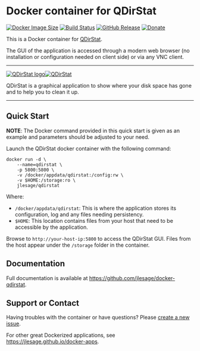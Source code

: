 # Docker container for QDirStat
[![Docker Image Size](https://img.shields.io/microbadger/image-size/jlesage/qdirstat)](http://microbadger.com/#/images/jlesage/qdirstat) [![Build Status](https://travis-ci.org/jlesage/docker-qdirstat.svg?branch=master)](https://travis-ci.org/jlesage/docker-qdirstat) [![GitHub Release](https://img.shields.io/github/release/jlesage/docker-qdirstat.svg)](https://github.com/jlesage/docker-qdirstat/releases/latest) [![Donate](https://img.shields.io/badge/Donate-PayPal-green.svg)](https://paypal.me/JocelynLeSage/0usd)

This is a Docker container for [QDirStat](https://github.com/shundhammer/qdirstat).

The GUI of the application is accessed through a modern web browser (no installation or configuration needed on client side) or via any VNC client.

---

[![QDirStat logo](https://images.weserv.nl/?url=raw.githubusercontent.com/jlesage/docker-templates/master/jlesage/images/qdirstat-icon.png&w=200)](https://github.com/shundhammer/qdirstat)[![QDirStat](https://dummyimage.com/400x110/ffffff/575757&text=QDirStat)](https://github.com/shundhammer/qdirstat)

QDirStat is a graphical application to show where your disk space has gone and to help you to clean it up.

---

## Quick Start

**NOTE**: The Docker command provided in this quick start is given as an example
and parameters should be adjusted to your need.

Launch the QDirStat docker container with the following command:
```
docker run -d \
    --name=qdirstat \
    -p 5800:5800 \
    -v /docker/appdata/qdirstat:/config:rw \
    -v $HOME:/storage:ro \
    jlesage/qdirstat
```

Where:
  - `/docker/appdata/qdirstat`: This is where the application stores its configuration, log and any files needing persistency.
  - `$HOME`: This location contains files from your host that need to be accessible by the application.

Browse to `http://your-host-ip:5800` to access the QDirStat GUI.
Files from the host appear under the `/storage` folder in the container.

## Documentation

Full documentation is available at https://github.com/jlesage/docker-qdirstat.

## Support or Contact

Having troubles with the container or have questions?  Please
[create a new issue].

For other great Dockerized applications, see https://jlesage.github.io/docker-apps.

[create a new issue]: https://github.com/jlesage/docker-qdirstat/issues
